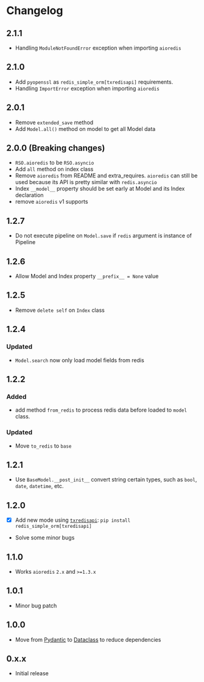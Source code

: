 # Changelog

## 2.1.1

 - Handling `ModuleNotFoundError` exception when importing `aioredis`


## 2.1.0

 - Add `pyopenssl` as `redis_simple_orm[txredisapi]` requirements.
 - Handling `ImportError` exception when importing `aioredis`


## 2.0.1

 - Remove `extended_save` method
 - Add `Model.all()` method on model to get all Model data


## 2.0.0 (**Breaking changes**)

 - `RSO.aioredis` to be `RSO.asyncio`
 - Add `all` method on index class
 - Remove `aioredis` from README and extra_requires.
   `aioredis` can still be used because its API is pretty similar with `redis.asyncio`
 - Index `__model__` property should be set early at Model and its Index declaration
 - remove `aioredis` v1 supports


## 1.2.7

 - Do not execute pipeline on `Model.save` if `redis` argument is instance of Pipeline


## 1.2.6

 - Allow Model and Index property `__prefix__ = None` value


## 1.2.5

 - Remove `delete self` on `Index` class


## 1.2.4

### Updated

 - `Model.search` now only load model fields from redis


## 1.2.2

### Added

 - add method `from_redis` to process redis data before loaded to `model` class. 


### Updated

 - Move `to_redis` to `base`


## 1.2.1

 - Use `BaseModel.__post_init__` convert string certain types, 
   such as `bool`, `date`, `datetime`, etc.


## 1.2.0

 - [x] Add new mode using [`txredisapi`][txredisapi]: `pip install redis_simple_orm[txredisapi]`
 - Solve some minor bugs


## 1.1.0

 - Works `aioredis` `2.x` and `>=1.3.x`


## 1.0.1

 - Minor bug patch


## 1.0.0

 - Move from [Pydantic][Pydantic] to [Dataclass][Dataclass] to reduce dependencies


## 0.x.x

 - Initial release


[Pydantic]: https://pydantic-docs.helpmanual.io/ 
[Dataclass]: https://docs.python.org/3/library/dataclasses.html
[txredisapi]: https://github.com/IlyaSkriblovsky/txredisapi
